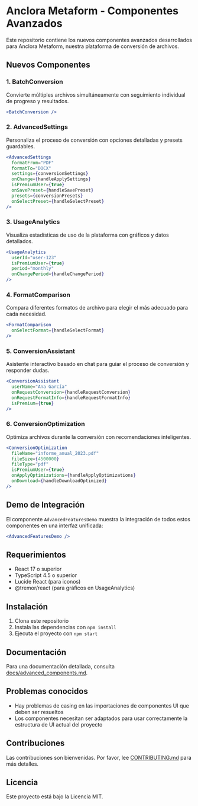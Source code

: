 # Anclora Metaform - Componentes Avanzados

Este repositorio contiene los nuevos componentes avanzados desarrollados para Anclora Metaform, nuestra plataforma de conversión de archivos.

## Nuevos Componentes

### 1. BatchConversion

Convierte múltiples archivos simultáneamente con seguimiento individual de progreso y resultados.

```jsx
<BatchConversion />
```

### 2. AdvancedSettings

Personaliza el proceso de conversión con opciones detalladas y presets guardables.

```jsx
<AdvancedSettings
  formatFrom="PDF"
  formatTo="DOCX"
  settings={conversionSettings}
  onChange={handleApplySettings}
  isPremiumUser={true}
  onSavePreset={handleSavePreset}
  presets={conversionPresets}
  onSelectPreset={handleSelectPreset}
/>
```

### 3. UsageAnalytics

Visualiza estadísticas de uso de la plataforma con gráficos y datos detallados.

```jsx
<UsageAnalytics
  userId="user-123"
  isPremiumUser={true}
  period="monthly"
  onChangePeriod={handleChangePeriod}
/>
```

### 4. FormatComparison

Compara diferentes formatos de archivo para elegir el más adecuado para cada necesidad.

```jsx
<FormatComparison
  onSelectFormat={handleSelectFormat}
/>
```

### 5. ConversionAssistant

Asistente interactivo basado en chat para guiar el proceso de conversión y responder dudas.

```jsx
<ConversionAssistant
  userName="Ana García"
  onRequestConversion={handleRequestConversion}
  onRequestFormatInfo={handleRequestFormatInfo}
  isPremium={true}
/>
```

### 6. ConversionOptimization

Optimiza archivos durante la conversión con recomendaciones inteligentes.

```jsx
<ConversionOptimization
  fileName="informe_anual_2023.pdf"
  fileSize={4500000}
  fileType="pdf"
  isPremiumUser={true}
  onApplyOptimizations={handleApplyOptimizations}
  onDownload={handleDownloadOptimized}
/>
```

## Demo de Integración

El componente `AdvancedFeaturesDemo` muestra la integración de todos estos componentes en una interfaz unificada:

```jsx
<AdvancedFeaturesDemo />
```

## Requerimientos

- React 17 o superior
- TypeScript 4.5 o superior
- Lucide React (para iconos)
- @tremor/react (para gráficos en UsageAnalytics)

## Instalación

1. Clona este repositorio
2. Instala las dependencias con `npm install`
3. Ejecuta el proyecto con `npm start`

## Documentación

Para una documentación detallada, consulta [docs/advanced_components.md](docs/advanced_components.md).

## Problemas conocidos

- Hay problemas de casing en las importaciones de componentes UI que deben ser resueltos
- Los componentes necesitan ser adaptados para usar correctamente la estructura de UI actual del proyecto

## Contribuciones

Las contribuciones son bienvenidas. Por favor, lee [CONTRIBUTING.md](CONTRIBUTING.md) para más detalles.

## Licencia

Este proyecto está bajo la Licencia MIT.

